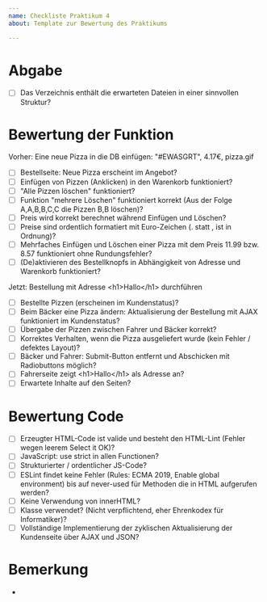 ```yaml
---
name: Checkliste Praktikum 4
about: Template zur Bewertung des Praktikums

---
```


# Abgabe
- [ ] Das Verzeichnis enthält die erwarteten Dateien in einer sinnvollen Struktur?

# Bewertung der Funktion
Vorher: Eine neue Pizza in die DB einfügen: "#EWASGRT", 4.17€, pizza.gif
- [ ] Bestellseite: Neue Pizza erscheint im Angebot? 
- [ ] Einfügen von Pizzen (Anklicken) in den Warenkorb funktioniert? 
- [ ] "Alle Pizzen löschen" funktioniert?
- [ ] Funktion "mehrere Löschen" funktioniert korrekt (Aus der Folge A,A,B,B,C,C die Pizzen B,B löschen)?
- [ ] Preis wird korrekt berechnet während Einfügen und Löschen?
- [ ] Preise sind ordentlich formatiert mit Euro-Zeichen (. statt , ist in Ordnung)?
- [ ] Mehrfaches Einfügen und Löschen einer Pizza mit dem Preis 11.99 bzw. 8.57 funktioniert ohne Rundungsfehler?
- [ ] (De)aktivieren des Bestellknopfs in Abhängigkeit von Adresse und Warenkorb funktioniert?

Jetzt: Bestellung mit Adresse \<h1\>Hallo\</h1\> durchführen
- [ ] Bestellte Pizzen (erscheinen im Kundenstatus)?
- [ ] Beim Bäcker eine Pizza ändern: Aktualisierung der Bestellung mit AJAX funktioniert im Kundenstatus?
- [ ] Übergabe der Pizzen zwischen Fahrer und Bäcker korrekt?
- [ ] Korrektes Verhalten, wenn die Pizza ausgeliefert wurde (kein Fehler / defektes Layout)?
- [ ] Bäcker und Fahrer: Submit-Button entfernt und Abschicken mit Radiobuttons möglich?
- [ ] Fahrerseite zeigt \<h1\>Hallo\</h1\> als Adresse an? 
- [ ] Erwartete Inhalte auf den Seiten?

# Bewertung Code
- [ ] Erzeugter HTML-Code ist valide und besteht den HTML-Lint (Fehler wegen leerem Select it OK)?
- [ ] JavaScript: use strict in allen Functionen?
- [ ] Strukturierter / ordentlicher JS-Code? 
- [ ] ESLint findet keine Fehler (Rules: ECMA 2019, Enable global environment) bis auf never-used für Methoden die in HTML aufgerufen werden?
- [ ] Keine Verwendung von innerHTML?
- [ ] Klasse verwendet? (Nicht verpflichtend, eher Ehrenkodex für Informatiker)?
- [ ] Vollständige Implementierung der zyklischen Aktualisierung der Kundenseite über AJAX und JSON? 

# Bemerkung
- 

